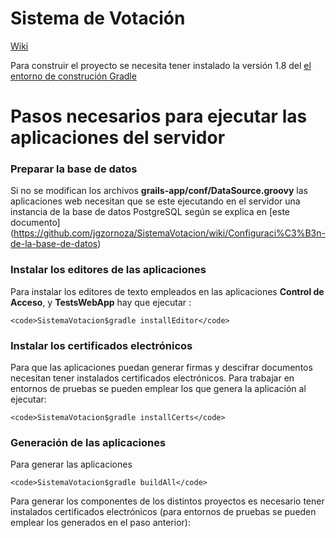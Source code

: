 Sistema de Votación
======================================

[Wiki](https://github.com/jgzornoza/SistemaVotacion/wiki)

Para construir el proyecto se necesita tener instalado la versión 1.8 del
[el entorno de construción Gradle](http://www.gradle.org/)

# Pasos necesarios para ejecutar las aplicaciones del servidor

### Preparar la base de datos

Si no se modifican los archivos <b>grails-app/conf/DataSource.groovy</b> las aplicaciones web necesitan que se este
ejecutando en el servidor una instancia de la base de datos PostgreSQL según se explica en [este documento]
(https://github.com/jgzornoza/SistemaVotacion/wiki/Configuraci%C3%B3n-de-la-base-de-datos)

### Instalar los editores de las aplicaciones

Para instalar los editores de texto empleados en las aplicaciones **Control de Acceso**, y **TestsWebApp** hay que ejecutar :

    <code>SistemaVotacion$gradle installEditor</code>


### Instalar los certificados electrónicos

Para que las aplicaciones puedan generar firmas y descifrar documentos necesitan tener instalados certificados electrónicos.
Para trabajar en entornos de pruebas se pueden emplear los que genera la aplicación al ejecutar:


	<code>SistemaVotacion$gradle installCerts</code>


### Generación de las aplicaciones

Para generar las aplicaciones

    <code>SistemaVotacion$gradle buildAll</code>

Para generar los componentes de los distintos proyectos es necesario tener instalados certificados electrónicos
(para entornos de pruebas se pueden emplear los generados en el paso anterior):
